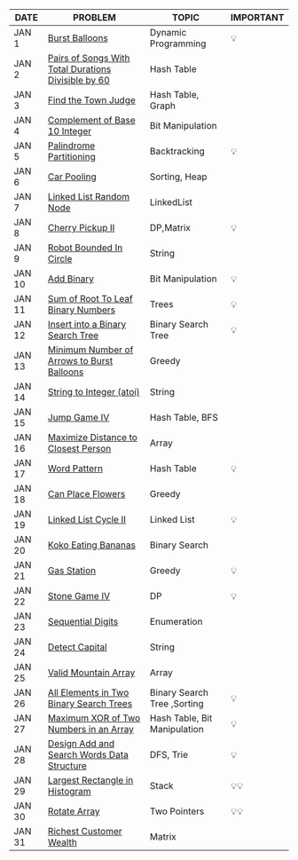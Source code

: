|DATE|PROBLEM|TOPIC|IMPORTANT|
|----|-----|----------|-----|
|JAN 1|[Burst Balloons](https://leetcode.com/problems/burst-balloons/)|Dynamic Programming|💡
|JAN 2|[Pairs of Songs With Total Durations Divisible by 60](https://leetcode.com/problems/pairs-of-songs-with-total-durations-divisible-by-60/)|Hash Table|
|JAN 3|[Find the Town Judge](https://leetcode.com/problems/find-the-town-judge/)|Hash Table, Graph|
|JAN 4|[Complement of Base 10 Integer](https://leetcode.com/problems/complement-of-base-10-integer/)|Bit Manipulation
|JAN 5|[Palindrome Partitioning](https://leetcode.com/problems/palindrome-partitioning/)|Backtracking|💡
|JAN 6|[Car Pooling](https://leetcode.com/problems/car-pooling/)|Sorting, Heap
|JAN 7|[Linked List Random Node](https://leetcode.com/problems/linked-list-random-node/)|LinkedList|
|JAN 8|[Cherry Pickup II](https://leetcode.com/problems/cherry-pickup-ii/)|DP,Matrix|💡
|JAN 9|[Robot Bounded In Circle](https://leetcode.com/problems/robot-bounded-in-circle/)|String
|JAN 10|[Add Binary](https://leetcode.com/problems/add-binary/)|Bit Manipulation|💡
|JAN 11|[Sum of Root To Leaf Binary Numbers](https://leetcode.com/problems/sum-of-root-to-leaf-binary-numbers/)|Trees|💡
|JAN 12|[Insert into a Binary Search Tree](https://leetcode.com/problems/insert-into-a-binary-search-tree/)|Binary Search Tree|💡
|JAN 13|[Minimum Number of Arrows to Burst Balloons](https://leetcode.com/problems/minimum-number-of-arrows-to-burst-balloons/)|Greedy|
|JAN 14|[String to Integer (atoi)](https://leetcode.com/problems/string-to-integer-atoi/)|String
|JAN 15|[Jump Game IV](https://leetcode.com/problems/jump-game-iv/)|Hash Table, BFS|
|JAN 16|[Maximize Distance to Closest Person](https://leetcode.com/problems/maximize-distance-to-closest-person/)|Array|
|JAN 17|[Word Pattern](https://leetcode.com/problems/word-pattern/)|Hash Table|💡
|JAN 18|[Can Place Flowers](https://leetcode.com/problems/can-place-flowers/)|Greedy
|JAN 19|[Linked List Cycle II](https://leetcode.com/problems/linked-list-cycle-ii/)|Linked List|💡
|JAN 20|[Koko Eating Bananas](https://leetcode.com/problems/koko-eating-bananas/)|Binary Search
|JAN 21|[Gas Station](https://leetcode.com/problems/gas-station/)|Greedy|💡
|JAN 22|[Stone Game IV](https://leetcode.com/problems/stone-game-iv/)|DP|💡
|JAN 23|[Sequential Digits](https://leetcode.com/problems/sequential-digits/)|Enumeration
|JAN 24|[Detect Capital](https://leetcode.com/problems/detect-capital/)|String
|JAN 25|[Valid Mountain Array](https://leetcode.com/problems/valid-mountain-array/)|Array
|JAN 26| [All Elements in Two Binary Search Trees](https://leetcode.com/problems/all-elements-in-two-binary-search-trees/) |Binary Search Tree ,Sorting |💡|
|JAN 27| [Maximum XOR of Two Numbers in an Array](https://leetcode.com/problems/maximum-xor-of-two-numbers-in-an-array/) |Hash Table, Bit Manipulation|💡 | 
|JAN 28 | [Design Add and Search Words Data Structure](https://leetcode.com/problems/design-add-and-search-words-data-structure/) |DFS, Trie |💡|
|JAN 29 | [Largest Rectangle in Histogram](https://leetcode.com/problems/largest-rectangle-in-histogram/) | Stack |💡💡|
|JAN 30 | [Rotate Array](https://leetcode.com/problems/rotate-array/) |Two Pointers|💡💡|
|JAN 31 | [ Richest Customer Wealth](https://leetcode.com/problems/richest-customer-wealth/) |Matrix|
